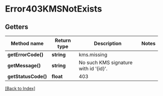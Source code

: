 # Error403KMSNotExists

## Getters

Method name | Return type | Description | Notes
------------ | ------------- | ------------- | -------------
**getErrorCode()** | **string** | kms.missing |
**getMessage()** | **string** | No such KMS signature with id '{id}'. |
**getStatusCode()** | **float** | 403 |

[[Back to Index]](../index.md)
